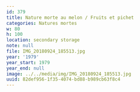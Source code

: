 ```yaml
---
id: 379
title: Nature morte au melon / Fruits et pichet
categories: Natures mortes
w: 80
h: 100
location: secondary storage
note: null
file: IMG_20180924_185513.jpg
year: '1979'
year_start: 1979
year_end: null
image: ../../media/img/IMG_20180924_185513.jpg
uuid: 82def956-1f35-4074-bd88-b989cb63f8c4
---
```


